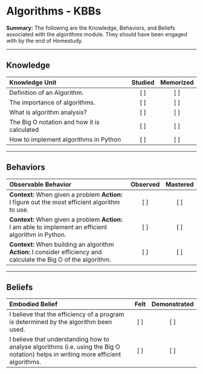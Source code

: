# Algorithms - KBBs
**Summary:** The following are the Knowledge, Behaviors, and Beliefs associated with the algorithms module. They should have been engaged with by the end of Homestudy.

----------

## **Knowledge**


| Knowledge Unit   |      Studied      | Memorized |
|:-------------|:------------------:|:--------:|
| Definition of an Algorithm. | [ ] | [ ]  |
| The importance of algorithms. | [ ] | [ ]  |
| What is algorithm analysis? | [ ] | [ ]  |
| The Big O notation and how it is calculated    | [ ] | [ ]  |
| How to implement algorithms in Python      | [ ] | [ ]  |


----------


## **Behaviors**


| Observable Behavior   |      Observed      | Mastered |
|:-------------|:------------------:|:--------:|
| **Context:** When given a problem **Action:** I figure out the most efficient algorithm to use. | [ ] | [ ]  |
| **Context:** When given a problem **Action:** I am able to implement an efficient algorithm in Python. |   [ ]   |   [ ]  |
| **Context:** When building an algorithm **Action:** I consider efficiency and calculate the Big O of the algorithm. |   [ ]   |   [ ]  |




----------


## **Beliefs**


| Embodied Belief   |      Felt      | Demonstrated |
|:-------------|:------------------:|:--------:|
| I believe that the efficiency of a program is determined by the algorithm been used. | [ ] | [ ]  |
| I believe that understanding how to analyse algorithms (i.e. using the Big O notation) helps in writing more efficient algorithms. | [ ] | [ ]  |


